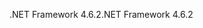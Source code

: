 <span data-ttu-id="53012-101">.NET Framework 4.6.2</span><span class="sxs-lookup"><span data-stu-id="53012-101">.NET Framework 4.6.2</span></span>